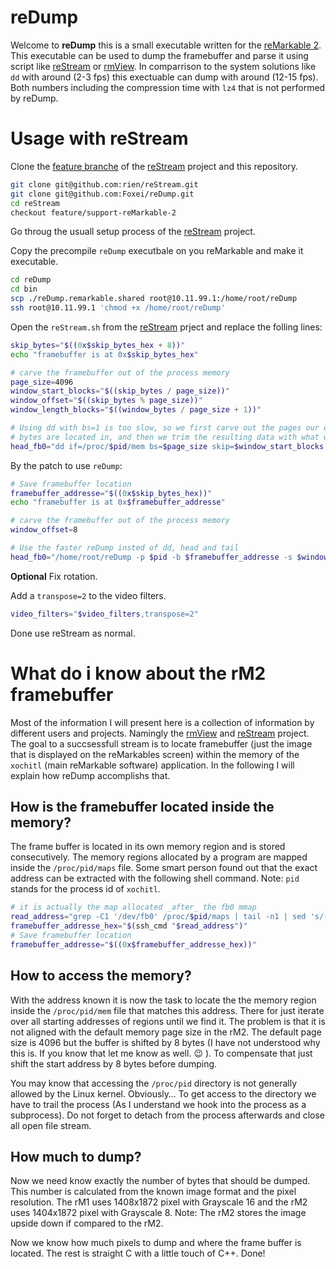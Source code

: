 # reDump

Welcome to **reDump** this is a small executable written for the [reMarkable 2](https://remarkable.com/). This executable can be used to dump the framebuffer and parse it using script like [reStream](https://github.com/rien/reStream) or [rmView](https://github.com/bordaigorl/rmview). In comparrison to the system solutions like `dd` with around (2-3 fps) this exectuable can dump with around (12-15 fps). Both numbers including the compression time with `lz4` that is not performed by reDump.

# Usage with reStream

Clone the [feature branche](https://github.com/rien/reStream/tree/feature/support-reMarkable-2) of the [reStream](https://github.com/rien/reStream) project and this repository.
```bash
git clone git@github.com:rien/reStream.git
git clone git@github.com:Foxei/reDump.git
cd reStream
checkout feature/support-reMarkable-2
```

Go throug the usuall setup process of the [reStream](https://github.com/rien/reStream) project.

Copy the precompile `reDump` executbale on you reMarkable and make it executable.
```bash
cd reDump
cd bin
scp ./reDump.remarkable.shared root@10.11.99.1:/home/root/reDump
ssh root@10.11.99.1 'chmod +x /home/root/reDump'
```

Open the `reStream.sh` from the [reStream](https://github.com/rien/reStream) prject and replace the folling lines:

```bash
skip_bytes="$((0x$skip_bytes_hex + 8))"
echo "framebuffer is at 0x$skip_bytes_hex"

# carve the framebuffer out of the process memory
page_size=4096
window_start_blocks="$((skip_bytes / page_size))"
window_offset="$((skip_bytes % page_size))"
window_length_blocks="$((window_bytes / page_size + 1))"

# Using dd with bs=1 is too slow, so we first carve out the pages our desired
# bytes are located in, and then we trim the resulting data with what we need.
head_fb0="dd if=/proc/$pid/mem bs=$page_size skip=$window_start_blocks count=$window_length_blocks 2>/dev/null | tail -c+$window_offset | head -c $window_bytes"
```
By the patch to use `reDump`:
```bash
# Save framebuffer location
framebuffer_addresse="$((0x$skip_bytes_hex))"
echo "framebuffer is at 0x$framebuffer_addresse"

# carve the framebuffer out of the process memory
window_offset=8

# Use the faster reDump insted of dd, head and tail
head_fb0="/home/root/reDump -p $pid -b $framebuffer_addresse -s $window_offset -c $window_bytes"
```

**Optional** Fix rotation.

Add a `transpose=2` to the video filters.

```bash
video_filters="$video_filters,transpose=2"
```

Done use reStream as normal.

# What do i know about the rM2 framebuffer

Most of the information I will present here is a collection of information by different users and projects. Namingly the [rmView](https://github.com/bordaigorl/rmview) and [reStream](https://github.com/rien/reStream) project. The goal to a succsessfull stream is to locate framebuffer (just the image that is displayed on the reMarkables screen) within the memory of the `xochitl` (main reMarkable software) application. In the following I will explain how reDump accomplishs that. 

## How is the framebuffer located inside the memory?

The frame buffer is located in its own memory region and is stored consecutively. The memory regions allocated by a program are mapped inside the `/proc/pid/maps` file. Some smart person found out that the exact address can be extracted with the following shell command. Note: `pid` stands for the process id of `xochitl`.

```bash
# it is actually the map allocated _after_ the fb0 mmap
read_address="grep -C1 '/dev/fb0' /proc/$pid/maps | tail -n1 | sed 's/-.*$//'"
framebuffer_addresse_hex="$(ssh_cmd "$read_address")"
# Save framebuffer location
framebuffer_addresse="$((0x$framebuffer_addresse_hex))"
```

## How to access the memory?

With the address known it is now the task to locate the the memory region inside the `/proc/pid/mem` file that matches this address. There for just iterate over all starting addresses of regions until we find it. The problem is that it is not aligned with the default memory page size in the rM2. The default page size is 4096 but the buffer is shifted by 8 bytes (I have not understood why this is. If you know that let me know as well. :wink: ). To compensate that just shift the start address by 8 bytes before dumping. 

You may know that accessing the `/proc/pid` directory is not generally allowed by the Linux kernel. Obviously… To get access to the directory we have to trail the process (As I understand we hook into the process as a subprocess). Do not forget to detach from the process afterwards and close all open file stream. 

## How much to dump?

Now we need know exactly the number of bytes that should be dumped. This number is calculated from the known image format and the pixel resolution. The rM1 uses 1408x1872 pixel with Grayscale 16 and the rM2 uses 1404x1872 pixel with Grayscale 8. Note: The rM2 stores the image upside down if compared to the rM2.

Now we know how much pixels to dump and where the frame buffer is located. The rest is straight C with a little touch of C++. Done! 

